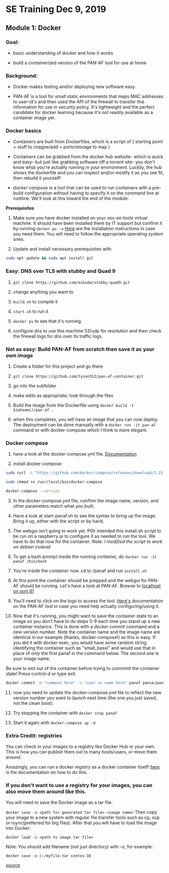 # SE Training Dec 9, 2019

## Module 1: Docker

### Goal: 
* basic understanding of docker and how it works

* build a containerized version of the PAN-AF tool for use at home

### Background:
* Docker makes testing and/or deploying new software easy.

* PAN-AF is a tool for small static environments that maps MAC addresses to user-id's and then used the API of the firewall to transfer this information for use in security policy. It's lightweight and the perfect candidate for docker learning because it's not readily available as a container image yet.

### Docker basics
* Containers are built from Dockerfiles, which is a script of { starting point + stuff to chagne/add + ports/storage to map }

* Containers can be grabbed from the docker hub website- which is quick and easy- but just like grabbing software off a torrent site- you don't know what you're actually running in your environment. Luckily, the hub shows the dockerfile and you can inspect and/or modify it as you see fit, then rebuild it yourself!

* _docker compose_ is a tool that can be used to run containers with a pre-build configuration without having to specify it on the command line at runtime. We'll look at this toward the end of the module.


**Prerequisites**

1. Make sure you have docker installed on your oss-se-tools virtual machine. It should have been installed there by IT support but confirm it by running `docker ps -a` [Here](https://docs.docker.com/v17.09/engine/installation/) are the installation instructions in case you need them. You will need to follow the appropriate operating system ones.

2. Update and install necessary prerequisites with
``` bash
sudo apt update && sudo apt install git 
```

### Easy: DNS over TLS with stubby and Quad 9

1. `git clone https://github.com/oikuda/stubby-quad9.git`

2. change anything you want to

3. `build.sh` to compile it

4. `start.sh` to run it

5. `docker ps` to see that it's running

6. configure dns to use this machine 53/udp for resolution and then check the firewall logs for dns over tls traffic logs.


### Not as easy: Build PAN-AF from scratch then save it as your own image

1. Create a folder for this project and go there

2. `git clone https://github.com/tyson312/pan-af-container.git`

3. go into the subfolder

4. make edits as appropriate; look through the files

5. Build the image from the Dockerfile using `docker build -t $(whoami)/pan-af .`

6. when this completes, you will have an image that you can now deploy. The deployment can be done manually with a `docker run -it pan-af` command or with docker-compose which I think is more elegant.


### Docker compose

1. have a look at the docker-compose.yml file. [Documentation](https://docs.docker.com/compose/)

2. install docker compose:
``` bash
sudo curl -L "https://github.com/docker/compose/releases/download/1.25.0/docker-compose-$(uname -s)-$(uname -m)" -o /usr/local/bin/docker-compose

sudo chmod +x /usr/local/bin/docker-compose

docker-compose --version
```

3. In the docker-compose.yml file, confirm the image name, version, and other parameters match what you built.

4. Have a look at start-panaf.sh to see the syntax to bring up the image. Bring it up, either with the script or by hand.

5. The webgui isn't going to work yet. P0lr intended this install.sh script to be run on a raspberry pi to configure it as needed to run the tool. We have to do that now for the container. _Note: I modified the script to work on debian instead_

6. To get a bash prompt inside the running container, do `docker run -it panaf /bin/bash` 

7. You're inside the container now. cd to /panaf and run `install.sh`

8. At this point the container should be prepped and the webgui for PAN-AF should be running.  Let's have a look at PAN-AF. Browse to [localhost on port 81](http://localhost:81)

9. You'll need to click on the logo to access the tool. [Here's](https://github.com/p0lr/PAN-AF) documentation on the PAN-AF tool in case you need help actually configuring/using it.

10. Now that it's running, you might want to save the container state to an image so you don't have to do steps 5-9 each time you stand up a new container instance. This is done with a _docker commit_ command and a new version number. Note the container name and the image name are identical in our example (thanks, docker-compose!) so this is easy. If you did it with docker exec, you would have some random string identifying the container such as "small_bassi" and would use that in place of *only* the first panaf in the command below. The second one is your image name.

Be sure to exit out of the container before trying to commmit the container state! Press control-d or type exit.

``` bash
docker commit -m "comment here" -a "user or name here" panaf panse/panaf:v2
```

11. now you need to update the docker-compose.yml file to reflect the new version number you want to launch next time (the one you just saved, not the clean boot).

12. Try stopping the container with `docker stop panaf` 

13. Start it again with `docker-compose up -d`

### Extra Credit: registries

You can check in your images to a registry like Docker Hub or your own. This is how you can publish them out to many hosts/users, or move them around.

Amazingly, you can run a docker registry as a docker container itself! [here](https://docs.docker.com/registry/deploying/) is the documentation on how to do this.

### If you don't want to use a registry for your images, you can also move them around like this.

You will need to save the Docker image as a tar file:

`docker save -o <path for generated tar file> <image name>`
Then copy your image to a new system with regular file transfer tools such as cp, scp or rsync(preferred for big files). After that you will have to load the image into Docker:

`docker load -i <path to image tar file>`

Note: You should add filename (not just directory) with -o, for example:

`docker save -o c:/myfile.tar centos:16`

[source](https://stackoverflow.com/questions/23935141/how-to-copy-docker-images-from-one-host-to-another-without-using-a-repository)
